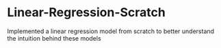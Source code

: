 # Linear-Regression-Scratch
Implemented a linear regression model from scratch to better understand the intuition behind these models
